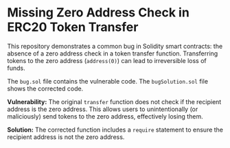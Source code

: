 # Missing Zero Address Check in ERC20 Token Transfer

This repository demonstrates a common bug in Solidity smart contracts: the absence of a zero address check in a token transfer function.  Transferring tokens to the zero address (`address(0)`) can lead to irreversible loss of funds.

The `bug.sol` file contains the vulnerable code. The `bugSolution.sol` file shows the corrected code.

**Vulnerability:** The original `transfer` function does not check if the recipient address is the zero address. This allows users to unintentionally (or maliciously) send tokens to the zero address, effectively losing them.

**Solution:**  The corrected function includes a `require` statement to ensure the recipient address is not the zero address.